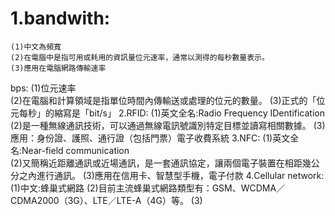 # 1.bandwith:
 ```
 (1)中文為頻寬
 (2)在電腦中是指可用或耗用的資訊量位元速率，通常以測得的每秒數量表示。
 (3)應用在電腦網路傳輸速率   
 ```
 bps:
  (1)位元速率          
  (2)在電腦和計算領域是指單位時間內傳輸送或處理的位元的數量。
  (3)正式的「位元每秒」的縮寫是「bit/s」 
2.RFID:
 (1)英文全名:Radio Frequency IDentification     
 (2)是一種無線通訊技術，可以通過無線電訊號識別特定目標並讀寫相關數據。
 (3)應用：身份證、護照、通行證（包括門票）電子收費系統
3.NFC:
 (1)英文全名:Near-field communication        
 (2)又簡稱近距離通訊或近場通訊，是一套通訊協定，讓兩個電子裝置在相距幾公分之內進行通訊。
 (3)應用在信用卡、智慧型手機，電子付款
4.Cellular network:
 (1)中文:蜂巢式網路
 (2)目前主流蜂巢式網路類型有：GSM、WCDMA／CDMA2000（3G）、LTE／LTE-A（4G）等。
 (3)

